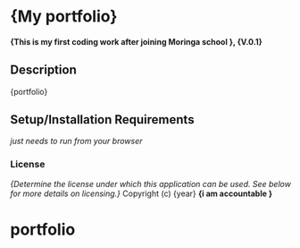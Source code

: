 # {My portfolio}
#### {This is my  first coding work after joining Moringa school }, {V.0.1}
## Description
{portfolio}
## Setup/Installation Requirements
*just needs to run from your browser*
### License
*{Determine the license under which this application can be used.  See below for more details on licensing.}*
Copyright (c) {year} **{i am accountable }**
# portfolio
